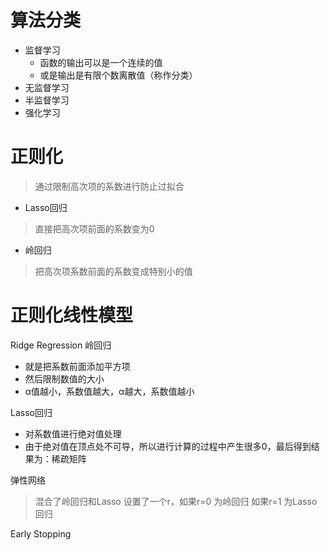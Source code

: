 # 算法分类
- 监督学习
  - 函数的输出可以是一个连续的值
  - 或是输出是有限个数离散值（称作分类）
- 无监督学习
- 半监督学习
- 强化学习

# 正则化
> 通过限制高次项的系数进行防止过拟合
- Lasso回归
> 直接把高次项前面的系数变为0
- 岭回归
> 把高次项系数前面的系数变成特别小的值

# 正则化线性模型

Ridge Regression 岭回归
   
   - 就是把系数前面添加平方项
   - 然后限制数值的大小
   - α值越小，系数值越大，α越大，系数值越小

Lasso回归

   - 对系数值进行绝对值处理
   - 由于绝对值在顶点处不可导，所以进行计算的过程中产生很多0，最后得到结果为：稀疏矩阵

弹性网络
> 混合了岭回归和Lasso 设置了一个r，如果r=0 为岭回归 如果r=1 为Lasso回归

Early Stopping

